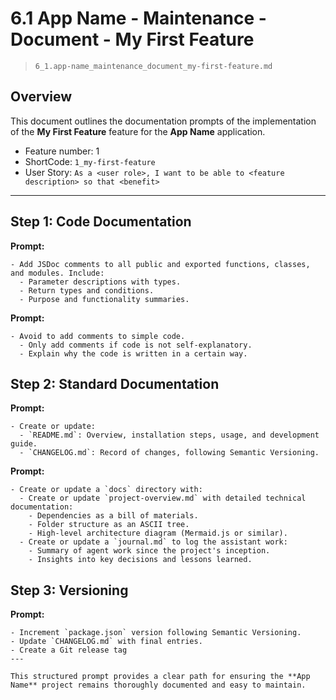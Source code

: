 # 6.1 App Name - Maintenance - Document - My First Feature

> `6_1.app-name_maintenance_document_my-first-feature.md`

## Overview

This document outlines the documentation prompts of the implementation of the **My First Feature** feature for the **App Name** application.

- Feature number: 1
- ShortCode: `1_my-first-feature`
- User Story: `As a <user role>, I want to be able to <feature description> so that <benefit>`

---

## Step 1: Code Documentation

**Prompt:** 
```text
- Add JSDoc comments to all public and exported functions, classes, and modules. Include:
  - Parameter descriptions with types.
  - Return types and conditions.
  - Purpose and functionality summaries.
```

**Prompt:** 
```text
- Avoid to add comments to simple code.
  - Only add comments if code is not self-explanatory.
  - Explain why the code is written in a certain way.
```

## Step 2: Standard Documentation

**Prompt:** 
```text
- Create or update:
  - `README.md`: Overview, installation steps, usage, and development guide.
  - `CHANGELOG.md`: Record of changes, following Semantic Versioning.
```

**Prompt:** 
```text
- Create or update a `docs` directory with:
  - Create or update `project-overview.md` with detailed technical documentation: 
    - Dependencies as a bill of materials.
    - Folder structure as an ASCII tree.
    - High-level architecture diagram (Mermaid.js or similar).
  - Create or update a `journal.md` to log the assistant work:
    - Summary of agent work since the project's inception.
    - Insights into key decisions and lessons learned.
```

## Step 3: Versioning 

**Prompt:** 
```text
- Increment `package.json` version following Semantic Versioning.
- Update `CHANGELOG.md` with final entries.
- Create a Git release tag
---

This structured prompt provides a clear path for ensuring the **App Name** project remains thoroughly documented and easy to maintain.


